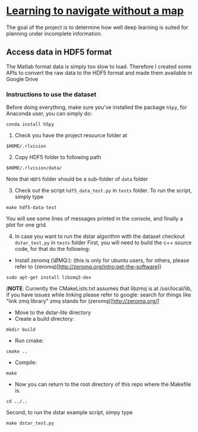 # [Learning to navigate without a map](http://dgyblog.com/projects-term/rlvision.html)
The goal of the project is to determine how well deep learning is suited for planning under incomplete information.

## Access data in HDF5 format

The Matlab format data is simply too slow to load.
Therefore I created some APIs to convert the raw data to
the HDF5 format and made them available in Google Drive

### Instructions to use the dataset

Before doing everything, make sure you've installed the package `h5py`,
for Anaconda user, you can simply do:

```
conda install h5py
```

1. Check you have the project resource folder at

```
$HOME/.rlvision
```

2. Copy HDF5 folder to following path

```
$HOME/.rlvision/data/
```

Note that `HDF5` folder should be a sub-folder of `data` folder

3. Check out the script `hdf5_data_test.py` in `tests` folder.
To run the script, simply type

```
make hdf5-data-test
```

You will see some lines of messages printed in the console,
and finally a plot for one grid.

4. In case you want to run the dstar algorithm with the dataset checkout `dstar_test.py` in `tests` folder
First, you will need to build the c++ source code, for that do the following:
* Install zeromq (\ØMQ\:): (this is only for ubuntu users, for others, please refer to (zeromq)[http://zeromq.org/intro:get-the-software])
```
sudo apt-get install libzmq3-dev
```
(**NOTE**: Currently the CMakeLists.txt assumes that libzmq is at /usr/local/lib, if you have issues while linking please refer to google: search for things like "link zmq library" zmq stands for (zeromq)[http://zeromq.org/]
* Move to the dstar-lite directory
* Create a build directory:
```
mkdir build
```
* Run cmake:
```
cmake ..
```
* Compile:
```
make
```
* Now you can return to the root directory of this repo where the Makefile is.
```
cd ../..
```

Second, to run the dstar example script, simpy type
```
make dstar_test.py
```
